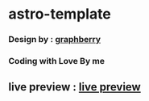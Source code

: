 # astro-template
### Design by : [graphberry](https://www.graphberry.com/item/astro-hosting-company-template)
### Coding with Love By me 
## live preview : [live preview](https://elhoussnimed.github.io/astro-template/)
